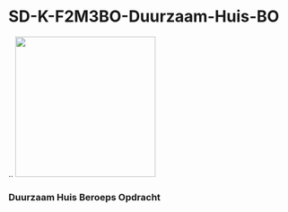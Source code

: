 # SD-K-F2M3BO-Duurzaam-Huis-BO

  
..
<img src="https://github.com/MediacollegeAmsterdam/SD-K-F2M3BO-Duurzaam-Huis-BO/blob/main/Duurzaam_huis_logo.png" width=250>
### Duurzaam Huis Beroeps Opdracht  
